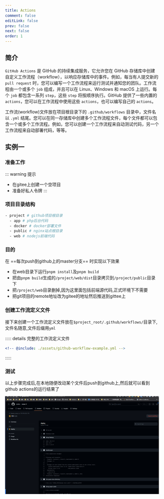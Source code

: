 ```yaml
---
title: Actions
comment: false
editLink: false
prev: false
next: false
order: 1
---
```

 
## 简介

`GitHub Actions` 是 GitHub 的持续集成服务，它允许您在 GitHub 存储库中创建自定义工作流程（workflow），以响应存储库中的事件。例如，每当有人提交新的 `pull request` 时，您可以编写一个工作流程来运行测试并通知您的团队。工作流程由一个或多个 `job` 组成，并且可以在 Linux、Windows 和 macOS 上运行。每个 `job` 都包含一系列 `step`，这些 `step` 将按顺序执行。GitHub 提供了一些内置的 `actions`，您可以在工作流程中使用这些 `actions`，也可以编写自己的 `actions`。

工作流(workflow)文件放在项目根目录下的 `.github/workflows` 目录中，文件名以 `.yml` 结尾。您可以在同一存储库中创建多个工作流程文件，每个文件都可以包含一个或多个工作流程。例如，您可以创建一个工作流程来自动测试代码，另一个工作流程来自动部署代码，等等。

## 实例一
### 准备工作

::: warning 提示
- 在gitee上创建一个空项目
- 准备好私人令牌
:::

### 项目目录结构

```bash
- project # github项目根目录
  - app # php后台代码
  - docker # docker部署文件
  - public # nginx站点根目录
  - web # nodejs前端代码
```
### 目的

在 ==每次push到github上的master分支== 时实现以下效果

- 在web目录下运行``pnpm install``及``pnpm build``
- 把由``pnpm build``生成的``/project/web/dist``目录拷贝到``/project/public``目录下
- 把``/project/web``目录删掉,因为这里面包括前端源代码,正式环境下不需要
- 把git项目的remote地址改为gitee的地址然后推送到gittee上

### 创建工作流定义文件

接下来创建一个工作流定义文件放在``$project_root/.github/workflows/``目录下,文件名随意,文件后缀用``yml``

::::: details 完整的工作流定义文件
```yaml
<!-- @include: ./assets/github-workflow-example.yml -->
```
:::::

### 测试

以上步骤完成后,在本地随便改动某个文件后push到github上,然后就可以看到github actions的运行结果了

![](./assets%2F1.gif)

